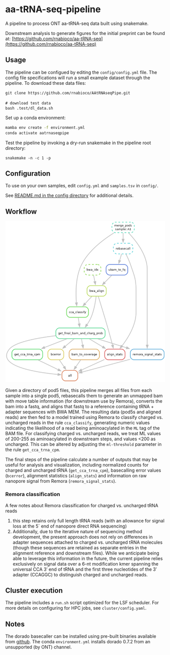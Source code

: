 # aa-tRNA-seq-pipeline

A pipeline to process ONT aa-tRNA-seq data built using snakemake.

Downstream analysis to generate figures for the initial preprint can be found at: [https://github.com/rnabioco/aa-tRNA-seq](https://github.com/rnabioco/aa-tRNA-seq)

## Usage

The pipeline can be configued by editing the `config/config.yml` file. The config file specifications will
run a small example dataset through the pipeline. To download these data files:

```
git clone https://github.com/rnabioco/AAtRNAseqPipe.git

# download test data
bash .test/dl_data.sh
```

Set up a conda environment:

```bash
mamba env create -f environment.yml
conda activate aatrnaseqpipe
```

Test the pipeline by invoking a dry-run snakemake in the pipeline root directory:

```
snakemake -n -c 1 -p
```

## Configuration

To use on your own samples, edit `config.yml` and `samples.tsv`  in  `config/`.

See [README.md in the config directory](https://github.com/rnabioco/aa-tRNA-seq-pipeline/tree/main/config) for additional details.

## Workflow

![Workflow DAG](https://github.com/rnabioco/aa-tRNA-seq-pipeline/blob/main/workflow/workflow_dag.png)

Given a directory of pod5 files, this pipeline merges all files from each sample into a single pod5, rebasecalls them to generate an unmapped bam with move table information (for downstream use by Remora), converts the bam into a fastq, and aligns that fastq to a reference containing tRNA + adapter sequences with BWA MEM. The resulting data (pod5s and aligned reads) are then fed to a model trained using Remora to classify charged vs. uncharged reads in the rule `cca_classify`, generating numeric values indicating the likelihood of a read being aminoacylated in the `ML` tag of the BAM file. For classifying charged vs. uncharged reads, we treat ML values of 200-255 as aminoacylated in downstream steps, and values <200 as uncharged. This can be altered by adjusting the `ml-threshold` parameter in the rule `get_cca_trna_cpm`.

The final steps of the pipeline calculate a number of outputs that may be useful for analysis and visualization, including normalized counts for charged and uncharged tRNA (`get_cca_trna_cpm`), basecalling error values (`bcerror`), alignment statistics (`align_stats`) and information on raw nanopore signal from Remora (`remora_signal_stats`).

### Remora classification

A few notes about Remora classification for charged vs. uncharged tRNA reads

1. this step retains only full length tRNA reads (with an allowance for signal loss at the 5´ end of nanopore direct RNA sequencing)
2. Additionally, due to the iterative nature of sequencing method development, the present approach does not rely on differences in adapter sequences attached to charged vs. uncharged tRNA molecules (though these sequences are retained as separate entries in the alignment reference and downstream files). While we anticipate being able to leverage this information in the future, the current pipeline relies exclusively on signal data over a 6-nt modification kmer spanning the universal CCA 3′ end of tRNA and the first three nucleotides of the 3′ adapter (CCAGGC) to distinguish charged and uncharged reads.

## Cluster execution

The pipeline includes a `run.sh` script optimized for the LSF scheduler. For more details on configuring for HPC jobs, see `cluster/config.yaml`.

## Notes

The dorado basecaller can be installed using pre-built binaries available from [github](https://github.com/nanoporetech/dorado?tab=readme-ov-file#installation). The conda `environment.yml` installs dorado 0.7.2 from an unsupported (by ONT) channel.

